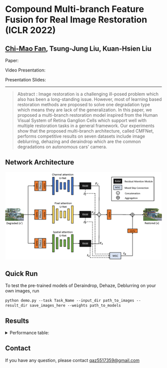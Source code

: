 # Compound Multi-branch Feature Fusion for Real Image Restoration (ICLR 2022)  
## [Chi-Mao Fan](https://github.com/FanChiMao), Tsung-Jung Liu, Kuan-Hsien Liu  

Paper:  

Video Presentation:  

Presentation Slides:  

***
> Abstract : Image restoration is a challenging ill-posed problem which also has been a long-standing issue. 
> However, most of learning based restoration methods are proposed to solve one degradation type which means they are lack of the generalization.
> In this paper, we proposed a multi-branch restoration model inspired from the Human Visual System of Retina Ganglion Cells which support well with multiple restoration tasks in a general framework.
>  Our experiments show that the proposed multi-branch architecture, called CMFNet, performs competitive results on seven datasets include image deblurring, dehazing and deraindrop which are the common degradations on autonomous cars' camera.

## Network Architecture  
<img src = "./figures/CMFNet.png" width="750">  

## Quick Run  
To test the pre-trained models of Deraindrop, Dehaze, Deblurring on your own images, run
```
python demo.py --task Task_Name --input_dir path_to_images --result_dir save_images_here --weights path_to_models
```

## Results
<details>  
<summary>Performance table: </summary>  

- Deraindrop  
  <img src = "./figures/deraindrop_table.png" width="500">

- Dehaze  
  <img src = "./figures/dehaze_table.png" width="500">

- Deblur  
  <img src = "./figures/deblur_table.png" width="750">

</details>  
  
## Contact
If you have any question, please contact qaz5517359@gmail.com  
